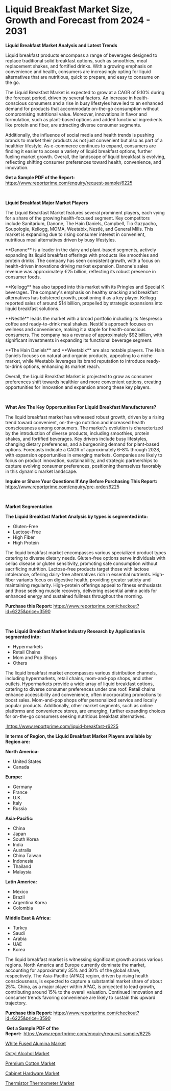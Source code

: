 <p><h1>Liquid Breakfast Market Size, Growth and Forecast from 2024 - 2031</h1></p><p><strong>Liquid Breakfast Market Analysis and Latest Trends</strong></p>
<p><p>Liquid breakfast products encompass a range of beverages designed to replace traditional solid breakfast options, such as smoothies, meal replacement shakes, and fortified drinks. With a growing emphasis on convenience and health, consumers are increasingly opting for liquid alternatives that are nutritious, quick to prepare, and easy to consume on the go.</p><p>The Liquid Breakfast Market is expected to grow at a CAGR of 9.10% during the forecast period, driven by several factors. An increase in health-conscious consumers and a rise in busy lifestyles have led to an enhanced demand for products that accommodate on-the-go consumption without compromising nutritional value. Moreover, innovations in flavor and formulation, such as plant-based options and added functional ingredients like protein and fiber, are attracting diverse consumer segments. </p><p>Additionally, the influence of social media and health trends is pushing brands to market their products as not just convenient but also as part of a healthier lifestyle. As e-commerce continues to expand, consumers are finding it easier to access a variety of liquid breakfast options, further fueling market growth. Overall, the landscape of liquid breakfast is evolving, reflecting shifting consumer preferences toward health, convenience, and innovation.</p></p>
<p><strong>Get a Sample PDF of the Report:&nbsp;</strong> <a href="https://www.reportprime.com/enquiry/request-sample/6225?utm_campaign=9&utm_medium=2&utm_source=Github&utm_content=ia&utm_term=02122024&utm_id=liquid-breakfast">https://www.reportprime.com/enquiry/request-sample/6225</a></p>
<p>&nbsp;</p>
<p><strong>Liquid Breakfast Major Market Players</strong></p>
<p><p>The Liquid Breakfast Market features several prominent players, each vying for a share of the growing health-focused segment. Key competitors include Sanitarium, Danone, The Hain Daniels, Campbell, Tio Gazpacho, Soupologie, Kellogg, MOMA, Weetabix, Nestlé, and General Mills. This market is expanding due to rising consumer interest in convenient, nutritious meal alternatives driven by busy lifestyles.</p><p>**Danone** is a leader in the dairy and plant-based segments, actively expanding its liquid breakfast offerings with products like smoothies and protein drinks. The company has seen consistent growth, with a focus on health-driven innovations driving market expansion. Danone's sales revenue was approximately €25 billion, reflecting its robust presence in consumer foods.</p><p>**Kellogg** has also tapped into this market with its Pringles and Special K beverages. The company's emphasis on healthy snacking and breakfast alternatives has bolstered growth, positioning it as a key player. Kellogg reported sales of around $14 billion, propelled by strategic expansions into liquid breakfast solutions.</p><p>**Nestlé** leads the market with a broad portfolio including its Nespresso coffee and ready-to-drink meal shakes. Nestlé's approach focuses on wellness and convenience, making it a staple for health-conscious consumers. The company has a revenue of approximately $92 billion, with significant investments in expanding its functional beverage segment.</p><p>**The Hain Daniels** and **Weetabix** are also notable players. The Hain Daniels focuses on natural and organic products, appealing to a niche market, while Weetabix leverages its brand reputation to introduce ready-to-drink options, enhancing its market reach.</p><p>Overall, the Liquid Breakfast Market is projected to grow as consumer preferences shift towards healthier and more convenient options, creating opportunities for innovation and expansion among these key players.</p></p>
<p>&nbsp;</p>
<p><strong>What Are The Key Opportunities For Liquid Breakfast Manufacturers?</strong></p>
<p><p>The liquid breakfast market has witnessed robust growth, driven by a rising trend toward convenient, on-the-go nutrition and increased health consciousness among consumers. The market's evolution is characterized by the introduction of diverse products, including smoothies, protein shakes, and fortified beverages. Key drivers include busy lifestyles, changing dietary preferences, and a burgeoning demand for plant-based options. Forecasts indicate a CAGR of approximately 6-8% through 2028, with expansion opportunities in emerging markets. Companies are likely to focus on product innovation, sustainability, and strategic partnerships to capture evolving consumer preferences, positioning themselves favorably in this dynamic market landscape.</p></p>
<p><strong>Inquire or Share Your Questions If Any Before Purchasing This Report:</strong> <a href="https://www.reportprime.com/enquiry/pre-order/6225?utm_campaign=9&utm_medium=2&utm_source=Github&utm_content=ia&utm_term=02122024&utm_id=liquid-breakfast">https://www.reportprime.com/enquiry/pre-order/6225</a></p>
<p>&nbsp;</p>
<p><strong>Market Segmentation</strong></p>
<p><strong>The Liquid Breakfast Market Analysis by types is segmented into:</strong></p>
<p><ul><li>Gluten-Free</li><li>Lactose-Free</li><li>High Fiber</li><li>High Protein</li></ul></p>
<p><p>The liquid breakfast market encompasses various specialized product types catering to diverse dietary needs. Gluten-free options serve individuals with celiac disease or gluten sensitivity, promoting safe consumption without sacrificing nutrition. Lactose-free products target those with lactose intolerance, offering dairy-free alternatives rich in essential nutrients. High-fiber variants focus on digestive health, providing greater satiety and maintaining regularity. High-protein offerings appeal to fitness enthusiasts and those seeking muscle recovery, delivering essential amino acids for enhanced energy and sustained fullness throughout the morning.</p></p>
<p><strong>Purchase this Report:&nbsp;</strong><a href="https://www.reportprime.com/checkout?id=6225&price=3590&utm_campaign=9&utm_medium=2&utm_source=Github&utm_content=ia&utm_term=02122024&utm_id=liquid-breakfast">https://www.reportprime.com/checkout?id=6225&price=3590</a></p>
<p>&nbsp;</p>
<p><strong>The Liquid Breakfast Market Industry Research by Application is segmented into:</strong></p>
<p><ul><li>Hypermarkets</li><li>Retail Chains</li><li>Mom and Pop Shops</li><li>Others</li></ul></p>
<p><p>The liquid breakfast market encompasses various distribution channels, including hypermarkets, retail chains, mom-and-pop shops, and other outlets. Hypermarkets provide a wide array of liquid breakfast options, catering to diverse consumer preferences under one roof. Retail chains enhance accessibility and convenience, often incorporating promotions to boost sales. Mom-and-pop shops offer personalized service and locally popular products. Additionally, other market segments, such as online platforms and convenience stores, are emerging, further expanding choices for on-the-go consumers seeking nutritious breakfast alternatives.</p></p>
<p><a href="https://www.reportprime.com/liquid-breakfast-r6225?utm_campaign=9&utm_medium=2&utm_source=Github&utm_content=ia&utm_term=02122024&utm_id=liquid-breakfast">&nbsp;https://www.reportprime.com/liquid-breakfast-r6225</a></p>
<p><strong>In terms of Region, the Liquid Breakfast Market Players available by Region are:</strong></p>
<p>
    <p> <strong> North America: </strong>
        <ul>
            <li>United States</li>
            <li>Canada</li>
        </ul>
        </p> 
    <p> <strong> Europe: </strong>
        <ul>
            <li>Germany</li>
            <li>France</li>
            <li>U.K.</li>
            <li>Italy</li>
            <li>Russia</li>
        </ul>
        </p> 
    <p> <strong> Asia-Pacific: </strong>
        <ul>
            <li>China</li>
            <li>Japan</li>
            <li>South Korea</li>
            <li>India</li>
            <li>Australia</li>
            <li>China Taiwan</li>
            <li>Indonesia</li>
            <li>Thailand</li>
            <li>Malaysia</li>
        </ul>
        </p> 
    <p> <strong> Latin America: </strong>
        <ul>
            <li>Mexico</li>
            <li>Brazil</li>
            <li>Argentina Korea</li>
            <li>Colombia</li>
        </ul>
        </p> 
    <p> <strong> Middle East & Africa: </strong>
        <ul>
            <li>Turkey</li>
            <li>Saudi</li>
            <li>Arabia</li>
            <li>UAE</li>
            <li>Korea</li>
        </ul>
    </p>
    </p>
<p><p>The liquid breakfast market is witnessing significant growth across various regions. North America and Europe currently dominate the market, accounting for approximately 35% and 30% of the global share, respectively. The Asia-Pacific (APAC) region, driven by rising health consciousness, is expected to capture a substantial market share of about 25%. China, as a major player within APAC, is projected to lead growth, contributing around 15% to the overall valuation. Continued innovation and consumer trends favoring convenience are likely to sustain this upward trajectory.</p></p>
<p><strong>Purchase this Report: </strong><a href="https://www.reportprime.com/checkout?id=6225&price=3590&utm_campaign=9&utm_medium=2&utm_source=Github&utm_content=ia&utm_term=02122024&utm_id=liquid-breakfast">https://www.reportprime.com/checkout?id=6225&price=3590</a></p>
<p>&nbsp;<strong>Get a Sample PDF of the Report:&nbsp;&nbsp;</strong><a href="https://www.reportprime.com/enquiry/request-sample/6225?utm_campaign=9&utm_medium=2&utm_source=Github&utm_content=ia&utm_term=02122024&utm_id=liquid-breakfast">https://www.reportprime.com/enquiry/request-sample/6225</a></p>
<p><strong></strong></p>
<p><p><a href="https://github.com/marloy8/Market-Research-Report-List-6/blob/main/white-fused-alumina-market.md?utm_campaign=9&utm_medium=2&utm_source=Github&utm_content=ia&utm_term=02122024&utm_id=liquid-breakfast">White Fused Alumina Market</a></p><p><a href="https://github.com/WillieWoodard/Market-Research-Report-List-7/blob/main/octyl-alcohol-market.md?utm_campaign=9&utm_medium=2&utm_source=Github&utm_content=ia&utm_term=02122024&utm_id=liquid-breakfast">Octyl Alcohol Market</a></p><p><a href="https://issuu.com/reportprime-2/docs/premium-cotton-market-size-2030.pptx?utm_campaign=9&utm_medium=2&utm_source=Github&utm_content=ia&utm_term=02122024&utm_id=liquid-breakfast">Premium Cotton Market</a></p><p><a href="https://www.linkedin.com/pulse/forecast-report-cabinet-hardware-industry-expected-growth-0crne?utm_campaign=9&utm_medium=2&utm_source=Github&utm_content=ia&utm_term=02122024&utm_id=liquid-breakfast">Cabinet Hardware Market</a></p><p><a href="https://www.linkedin.com/pulse/thermistor-thermometer-market-analysis-report-2024-2031-dby5e?utm_campaign=9&utm_medium=2&utm_source=Github&utm_content=ia&utm_term=02122024&utm_id=liquid-breakfast">Thermistor Thermometer Market</a></p></p>